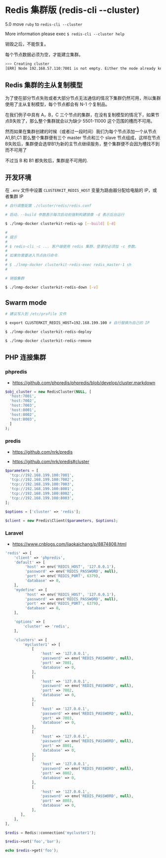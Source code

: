 # Redis 集群版 (redis-cli --cluster)

5.0 move `ruby` to `redis-cli --cluster`

More information please exec `$ redis-cli --cluster help`

销毁之后，不能恢复。

每个节点数据必须为空，才能建立集群。

```bash
>>> Creating cluster
[ERR] Node 192.168.57.110:7001 is not empty. Either the node already knows other nodes (check with CLUSTER NODES) or contains some key in database 0.
```

## Redis 集群的主从复制模型

为了使在部分节点失败或者大部分节点无法通信的情况下集群仍然可用，所以集群使用了主从复制模型，每个节点都会有 N-1 个复制品。

在我们例子中具有 A，B，C 三个节点的集群，在没有复制模型的情况下，如果节点B失败了，那么整个集群就会以为缺少 5501-11000 这个范围的槽而不可用。

然而如果在集群创建的时候（或者过一段时间）我们为每个节点添加一个从节点 A1,B1,C1 那么整个集群便有三个 master 节点和三个 slave 节点组成，这样在节点B失败后，集群便会选举B1为新的主节点继续服务，整个集群便不会因为槽找不到而不可用了

不过当 B 和 B1 都失败后，集群是不可用的.

## 开发环境

在 `.env` 文件中设置 `CLUSTERKIT_REDIS_HOST` 变量为路由器分配给电脑的 IP，或者集群 IP

```bash
# 自行调整配置 ./cluster/redis/redis.conf

# 启动，--build 参数表示每次启动前强制构建镜像 -d 表示后台运行

$ ./lnmp-docker clusterkit-redis-up [--build] [-d]

#
# 提示
#
# $ redis-cli -c ... 客户端使用 redis 集群，登录时必须加 -c 参数。
#
# 如果你需要进入节点执行命令
#
# $ ./lnmp-docker clusterkit-redis-exec redis_master-1 sh
#

# 销毁集群

$ ./lnmp-docker clusterkit-redis-down [-v]
```

## Swarm mode

```bash
# 建议写入到 /etc/profile 文件

$ export CLUSTERKIT_REDIS_HOST=192.168.199.100 # 自行替换为自己的 IP

$ ./lnmp-docker clusterkit-redis-deploy

$ ./lnmp-docker clusterkit-redis-remove
```

## PHP 连接集群

### phpredis

* https://github.com/phpredis/phpredis/blob/develop/cluster.markdown

```php
$obj_cluster = new RedisCluster(NULL, [
  'host:7001',
  'host:7002',
  'host:7003',
  'host:8001',
  'host:8002',
  'host:8003',
  ]
);
```

### predis

* https://github.com/nrk/predis

* https://github.com/nrk/predis#cluster

```php
$parameters = [
  'tcp://192.168.199.100:7001',
  'tcp://192.168.199.100:7002',
  'tcp://192.168.199.100:7003',
  'tcp://192.168.199.100:8001',
  'tcp://192.168.199.100:8002',
  'tcp://192.168.199.100:8003',
];

$options = ['cluster' => 'redis'];

$client = new Predis\Client($parameters, $options);
```

### Laravel

* https://www.cnblogs.com/liaokaichang/p/8874808.html

```php
'redis' => [
    'client' => 'phpredis',
    'default' => [
         'host' => env('REDIS_HOST', '127.0.0.1'),
         'password' => env('REDIS_PASSWORD', null),
         'port' => env('REDIS_PORT', 6379),
         'database' => 0,
    ],
    'mydefine' => [
         'host' => env('REDIS_HOST', '127.0.0.1'),
         'password' => env('REDIS_PASSWORD', null),
         'port' => env('REDIS_PORT', 6379),
         'database' => 0,
    ],

    'options' => [
        'cluster' => 'redis',
    ],

    'clusters' => [
        'mycluster1' => [
            [
                'host' => '127.0.0.1',
                'password' => env('REDIS_PASSWORD', null),
                'port' => 7001,
                'database' => 0,
            ],
            [
                'host' => '127.0.0.1',
                'password' => env('REDIS_PASSWORD', null),
                'port' => 7002,
                'database' => 0,
            ],
            [
                'host' => '127.0.0.1',
                'password' => env('REDIS_PASSWORD', null),
                'port' => 7003,
                'database' => 0,
            ],
            [
                'host' => '127.0.0.1',
                'password' => env('REDIS_PASSWORD', null),
                'port' => 8001,
                'database' => 0,
            ],
            [
                'host' => '127.0.0.1',
                'password' => env('REDIS_PASSWORD', null),
                'port' => 8002,
                'database' => 0,
            ],
            [
                'host' => '127.0.0.1',
                'password' => env('REDIS_PASSWORD', null),
                'port' => 8003,
                'database' => 0,
            ],
       ],
    ],
],
```

```php
$redis = Redis::connection('mycluster1');

$redis->set('foo','bar');

echo $redis->get('foo');
```
